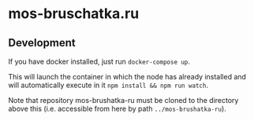 # mos-bruschatka.ru

## Development

If you have docker installed, just run `docker-compose up`. 

This will launch the container in which the node has already installed
 and will automatically execute in it `npm install && npm run watch`.
 
Note that repository mos-brushatka-ru must be cloned to the directory above this (i.e. accessible from here by path `../mos-brushatka-ru`).